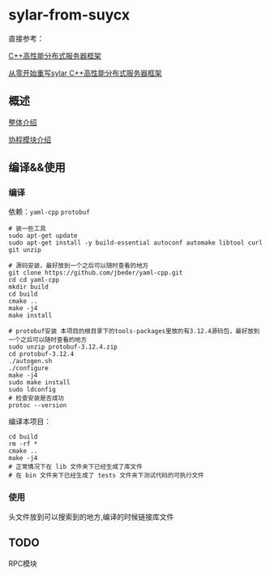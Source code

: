 # sylar-from-suycx

直接参考：

[C++高性能分布式服务器框架](https://github.com/sylar-yin/sylar)

[从零开始重写sylar C++高性能分布式服务器框架](https://github.com/zhongluqiang/sylar-from-scratch)

## 概述

[整体介绍](docs/README.md)

[协程模块介绍](docs/suycx/README.md)

## 编译&&使用

### 编译

依赖：`yaml-cpp` `protobuf`

```shell
# 装一些工具
sudo apt-get update
sudo apt-get install -y build-essential autoconf automake libtool curl git unzip

# 源码安装，最好放到一个之后可以随时查看的地方
git clone https://github.com/jbeder/yaml-cpp.git
cd cd yaml-cpp
mkdir build
cd build
cmake ..
make -j4
make install

# protobuf安装 本项目的根目录下的tools-packages里放的有3.12.4源码包，最好放到一个之后可以随时查看的地方
sudo unzip protobuf-3.12.4.zip
cd protobuf-3.12.4
./autogen.sh
./configure
make -j4
sudo make install
sudo ldconfig
# 检查安装是否成功
protoc --version

```

编译本项目：

```shell
cd build
rm -rf *
cmake ..
make -j4
# 正常情况下在 lib 文件夹下已经生成了库文件
# 在 bin 文件夹下已经生成了 tests 文件夹下测试代码的可执行文件
```

### 使用

头文件放到可以搜索到的地方,编译的时候链接库文件

## TODO

RPC模块
